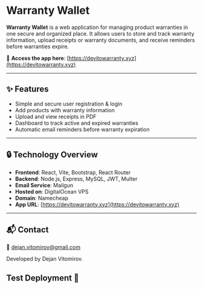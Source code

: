 # Warranty Wallet

**Warranty Wallet** is a web application for managing product warranties in one secure and organized place. It allows users to store and track warranty information, upload receipts or warranty documents, and receive reminders before warranties expire.

🔗 **Access the app here**: [https://devitowarranty.xyz](https://devitowarranty.xyz)

---

## ✨ Features

- Simple and secure user registration & login
- Add products with warranty information
- Upload and view receipts in PDF
- Dashboard to track active and expired warranties
- Automatic email reminders before warranty expiration

---

## 🔒 Technology Overview

- **Frontend**: React, Vite, Bootstrap, React Router
- **Backend**: Node.js, Express, MySQL, JWT, Multer
- **Email Service**: Mailgun
- **Hosted on**: DigitalOcean VPS
- **Domain**: Namecheap
- **App URL**: [https://devitowarranty.xyz](https://devitowarranty.xyz)

---

## 📬 Contact

📧 dejan.vitomirov@gmail.com

Developed by Dejan Vitomirov.

## Test Deployment 🚀
